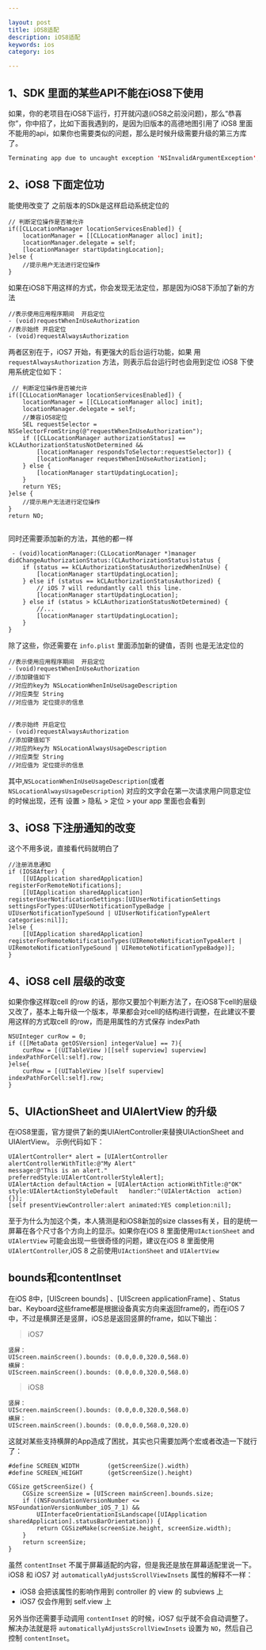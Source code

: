 ```yaml
---

layout: post
title: iOS8适配
description: iOS8适配
keywords: ios
category: ios

---
```


## 1、SDK 里面的某些API不能在iOS8下使用
如果，你的老项目在iOS8下运行，打开就闪退(iOS8之前没问题)，那么“恭喜你”，你中招了，比如下面我遇到的，是因为旧版本的高德地图引用了 iOS8 里面不能用的api，如果你也需要类似的问题，那么是时候升级需要升级的第三方库了。

```swift
Terminating app due to uncaught exception 'NSInvalidArgumentException', reason: '-[UIDevice asUniqueDeviceIdentifier]: unrecognized selector sent to instance 0x7c020080'
```

## 2、iOS8 下面定位功
能使用改变了
之前版本的SDk是这样启动系统定位的

```objc
// 判断定位操作是否被允许
if([CLLocationManager locationServicesEnabled]) {    
    locationManager = [[CLLocationManager alloc] init];
    locationManager.delegate = self;
    [locationManager startUpdatingLocation];
}else {    
    //提示用户无法进行定位操作
}
```
如果在iOS8下用这样的方式，你会发现无法定位，那是因为iOS8下添加了新的方法

```objc
//表示使用应用程序期间  开启定位  
- (void)requestWhenInUseAuthorization  
//表示始终 开启定位  
- (void)requestAlwaysAuthorization

```

两者区别在于，iOS7 开始，有更强大的后台运行功能，如果 用 `requestAlwaysAuthorization` 方法，则表示后台运行时也会用到定位
iOS8 下使用系统定位如下：

```objc
 // 判断定位操作是否被允许  
if([CLLocationManager locationServicesEnabled]) {  
    locationManager = [[CLLocationManager alloc] init];  
    locationManager.delegate = self;  
    //兼容iOS8定位  
    SEL requestSelector = NSSelectorFromString(@"requestWhenInUseAuthorization");  
    if ([CLLocationManager authorizationStatus] == kCLAuthorizationStatusNotDetermined &&  
        [locationManager respondsToSelector:requestSelector]) {  
        [locationManager requestWhenInUseAuthorization];  
    } else {  
        [locationManager startUpdatingLocation];  
    }  
    return YES;  
}else {  
    //提示用户无法进行定位操作  
}  
return NO;
    
```
同时还需要添加新的方法，其他的都一样

```objc
 - (void)locationManager:(CLLocationManager *)manager didChangeAuthorizationStatus:(CLAuthorizationStatus)status {  
    if (status == kCLAuthorizationStatusAuthorizedWhenInUse) {  
        [locationManager startUpdatingLocation];  
    } else if (status == kCLAuthorizationStatusAuthorized) {  
        // iOS 7 will redundantly call this line.  
        [locationManager startUpdatingLocation];  
    } else if (status > kCLAuthorizationStatusNotDetermined) {  
        //...  
        [locationManager startUpdatingLocation];  
    }  
}
```

除了这些，你还需要在 `info.plist` 里面添加新的键值，否则 也是无法定位的

```objc
//表示使用应用程序期间  开启定位  
- (void)requestWhenInUseAuthorization  
//添加键值如下 
//对应的key为 NSLocationWhenInUseUsageDescription 
//对应类型 String
//对应值为 定位提示的信息


//表示始终 开启定位  
- (void)requestAlwaysAuthorization      
//添加键值如下 
//对应的key为 NSLocationAlwaysUsageDescription 
//对应类型 String
//对应值为 定位提示的信息
```

其中,`NSLocationWhenInUseUsageDescription`(或者`NSLocationAlwaysUsageDescription`) 对应的文字会在第一次请求用户同意定位的时候出现，还有 设置 > 隐私 > 定位 > your app 里面也会看到

## 3、iOS8 下注册通知的改变
这个不用多说，直接看代码就明白了

```objc
//注册消息通知
if (IOS8After) {
    [[UIApplication sharedApplication] registerForRemoteNotifications];    
    [[UIApplication sharedApplication] registerUserNotificationSettings:[UIUserNotificationSettings settingsForTypes:UIUserNotificationTypeBadge | UIUserNotificationTypeSound | UIUserNotificationTypeAlert categories:nil]];
}else {    
    [[UIApplication sharedApplication] registerForRemoteNotificationTypes(UIRemoteNotificationTypeAlert | UIRemoteNotificationTypeSound | UIRemoteNotificationTypeBadge)];
}
```

## 4、iOS8 cell 层级的改变
如果你像这样取cell 的row 的话，那你又要加个判断方法了，在iOS8下cell的层级又改了，基本上每升级一个版本，苹果都会对cell的结构进行调整，在此建议不要用这样的方式取cell 的row，而是用属性的方式保存 indexPath

```objc
NSUInteger curRow = 0;
if ([[MetaData getOSVersion] integerValue] == 7){    
    curRow = [(UITableView )[[self superview] superview] indexPathForCell:self].row;
}else{    
    curRow = [(UITableView )[self superview] indexPathForCell:self].row;
}
```

## 5、UIActionSheet and UIAlertView 的升级
在iOS8里面，官方提供了新的类UIAlertController来替换UIActionSheet and UIAlertView。
示例代码如下：

```objc
UIAlertController* alert = [UIAlertController alertControllerWithTitle:@"My Alert"                               message:@"This is an alert."                               preferredStyle:UIAlertControllerStyleAlert];
UIAlertAction defaultAction = [UIAlertAction actionWithTitle:@"OK" style:UIAlertActionStyleDefault   handler:^(UIAlertAction  action) {}];
[self presentViewController:alert animated:YES completion:nil];
```

至于为什么为加这个类，本人猜测是和iOS8新加的size classes有关，目的是统一屏幕在各个尺寸各个方向上的显示。如果你在iOS 8 里面使用`UIActionSheet` and `UIAlertView` 可能会出现一些很奇怪的问题，建议在iOS 8 里面使用`UIAlertController`,iOS 8 之前使用`UIActionSheet` and `UIAlertView`

## bounds和contentInset

在iOS 8中，[UIScreen bounds] 、[UIScreen applicationFrame] 、Status bar、Keyboard这些frame都是根据设备真实方向来返回frame的，而在iOS 7中，不过是横屏还是竖屏，iOS总是返回竖屏的frame，如以下输出：

>iOS7

```objc
竖屏：  
UIScreen.mainScreen().bounds: (0.0,0.0,320.0,568.0)  
横屏：  
UIScreen.mainScreen().bounds: (0.0,0.0,320.0,568.0) 
```

>iOS8

```objc
竖屏：  
UIScreen.mainScreen().bounds: (0.0,0.0,320.0,568.0)  
横屏：  
UIScreen.mainScreen().bounds: (0.0,0.0,568.0,320.0) 
```

这就对某些支持横屏的App造成了困扰，其实也只需要加两个宏或者改造一下就行了：

```objc
#define SCREEN_WIDTH        (getScreenSize().width)  
#define SCREEN_HEIGHT       (getScreenSize().height) 
```

```objc
CGSize getScreenSize() {  
    CGSize screenSize = [UIScreen mainScreen].bounds.size;  
    if ((NSFoundationVersionNumber <= NSFoundationVersionNumber_iOS_7_1) &&  
        UIInterfaceOrientationIsLandscape([UIApplication sharedApplication].statusBarOrientation)) {  
        return CGSizeMake(screenSize.height, screenSize.width);  
    }  
    return screenSize;  
}
```

虽然 `contentInset` 不属于屏幕适配的内容，但是我还是放在屏幕适配里说一下。  
iOS8 和 iOS7 对 `automaticallyAdjustsScrollViewInsets` 属性的解释不一样：

+ iOS8 会把该属性的影响作用到 controller 的 view 的 subviews 上
+ iOS7 仅会作用到 self.view 上


另外当你还需要手动调用 `contentInset` 的时候，iOS7 似乎就不会自动调整了。  
解决办法就是将 `automaticallyAdjustsScrollViewInsets` 设置为 `NO`，然后自己控制 `contentInset`。
